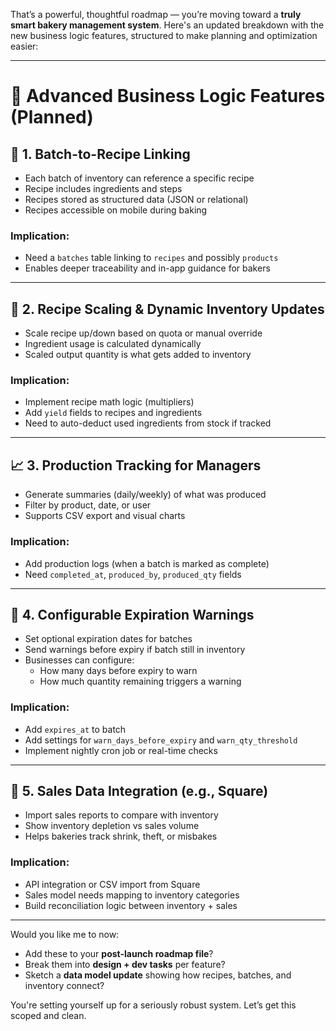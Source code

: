 That’s a powerful, thoughtful roadmap — you’re moving toward a **truly smart bakery management system**. Here's an updated breakdown with the new business logic features, structured to make planning and optimization easier:

---

# 🧠 Advanced Business Logic Features (Planned)

## 🍰 1. **Batch-to-Recipe Linking**
- Each batch of inventory can reference a specific recipe
- Recipe includes ingredients and steps
- Recipes stored as structured data (JSON or relational)
- Recipes accessible on mobile during baking

### Implication:
- Need a `batches` table linking to `recipes` and possibly `products`
- Enables deeper traceability and in-app guidance for bakers

---

## 📏 2. **Recipe Scaling & Dynamic Inventory Updates**
- Scale recipe up/down based on quota or manual override
- Ingredient usage is calculated dynamically
- Scaled output quantity is what gets added to inventory

### Implication:
- Implement recipe math logic (multipliers)
- Add `yield` fields to recipes and ingredients
- Need to auto-deduct used ingredients from stock if tracked

---

## 📈 3. **Production Tracking for Managers**
- Generate summaries (daily/weekly) of what was produced
- Filter by product, date, or user
- Supports CSV export and visual charts

### Implication:
- Add production logs (when a batch is marked as complete)
- Need `completed_at`, `produced_by`, `produced_qty` fields

---

## 🧪 4. **Configurable Expiration Warnings**
- Set optional expiration dates for batches
- Send warnings before expiry if batch still in inventory
- Businesses can configure:
  - How many days before expiry to warn
  - How much quantity remaining triggers a warning

### Implication:
- Add `expires_at` to batch
- Add settings for `warn_days_before_expiry` and `warn_qty_threshold`
- Implement nightly cron job or real-time checks

---

## 🧾 5. **Sales Data Integration (e.g., Square)**
- Import sales reports to compare with inventory
- Show inventory depletion vs sales volume
- Helps bakeries track shrink, theft, or misbakes

### Implication:
- API integration or CSV import from Square
- Sales model needs mapping to inventory categories
- Build reconciliation logic between inventory + sales

---

Would you like me to now:
- Add these to your **post-launch roadmap file**?
- Break them into **design + dev tasks** per feature?
- Sketch a **data model update** showing how recipes, batches, and inventory connect?

You're setting yourself up for a seriously robust system. Let’s get this scoped and clean.